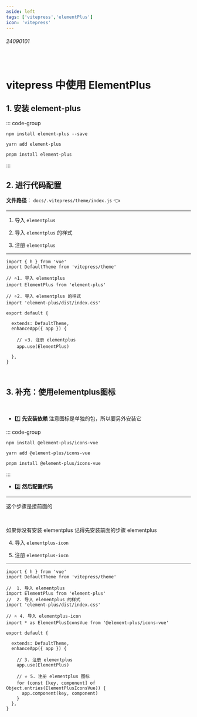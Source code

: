 ```yaml
---
aside: left
tags: ['vitepress','elementPlus']
icon: 'vitepress'
---
```


###### 24090101

<br/>

# vitepress 中使用 ElementPlus

## 1. 安装 element-plus

::: code-group

```shell [npm]
npm install element-plus --save
```

```shell [yarn]
yarn add element-plus
```

```shell [pnpm]
pnpm install element-plus
```

:::

## 2. 进行代码配置 

**文件路径**： `docs/.vitepress/theme/index.js` 👈    

---

1. 导入 `elementplus` 

2. 导入 `elementplus` 的样式

3. 注册 `elementplus`

---

```js{4-8,15-16}
import { h } from 'vue'
import DefaultTheme from 'vitepress/theme'

// ⭐1. 导入 elementplus 
import ElementPlus from 'element-plus'

// ⭐2. 导入 elementplus 的样式
import 'element-plus/dist/index.css'

export default {

  extends: DefaultTheme,
  enhanceApp({ app }) {

    // ⭐3. 注册 elementplus
    app.use(ElementPlus)

  },
}



```




## 3. 补充：使用elementplus图标 

<br/>


- 1️⃣ **先安装依赖**  <Badge type='danger'>注意图标是单独的包，所以要另外安装它</Badge>  

::: code-group

```shell [npm]
npm install @element-plus/icons-vue
```

```shell [yarn]
yarn add @element-plus/icons-vue
```

```shell [pnpm]
pnpm install @element-plus/icons-vue
```

:::

-  2️⃣ **然后配置代码**

---

<Badge type='info'>这个步骤是接前面的</Badge>   

<br/>

<Badge type='info'>如果你没有安装 elementplus 记得先安装前面的步骤 elementplus</Badge>

4. 导入 `elementplus-icon` 

5. 注册 `elementplus-iocn`

---


```js:line-numbers{9-10,20-23}
import { h } from 'vue'
import DefaultTheme from 'vitepress/theme'

//  1. 导入 elementplus 
import ElementPlus from 'element-plus'
//  2. 导入 elementplus 的样式
import 'element-plus/dist/index.css'

// ⭐ 4. 导入 elementplus-icon
import * as ElementPlusIconsVue from '@element-plus/icons-vue'

export default {

  extends: DefaultTheme,
  enhanceApp({ app }) {

    // 3. 注册 elementplus
    app.use(ElementPlus)

    // ⭐ 5. 注册 elementplus 图标
    for (const [key, component] of Object.entries(ElementPlusIconsVue)) {
      app.component(key, component)
    }
  },
}

```







